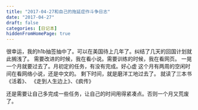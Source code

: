 ```yaml
---
title: "2017-04-27和自己的拖延症作斗争日志"
date: "2017-04-27"
draft: false
categories: [日记本]
hiddenFromHomePage: true
---
```

很幸运，我的h1b抽签抽中了。可以在美国待上几年了。纠结了几天的回国计划就此搁浅了。
需要改进的时候，我在看小说。需要训练的时候，我在看网页。 一晃一个月就要过去了。月初定的任务，有没有完成。好心虚
这个月有两周的空闲时间在看网络小说，还是中文的。
剩下时间，就是磨洋工地过去了。 
就读了三本书《活着》、 《走到人生边上》、《疯传》

还是需要让自己多完成一些任务，让自己的时间用得紧凑点。否则一个月又荒废了。

